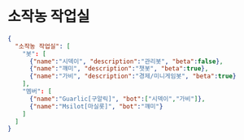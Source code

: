 # 소작농 작업실

```json
{
  "소작농 작업실": [
    "봇": [
      {"name":"시덱이", "description":"관리봇", "beta":false},
      {"name":"꺠미", "description":"챗봇", "beta":true},
      {"name":"가비", "description":"경제/미니게임봇", "beta":true}
    ],
    "멤버": [
      {"name":"Guarlic[구알릭]", "bot":["시덱이","가비"]},
      {"name":"Msilot[마실롯]", "bot":"꺠미"}
    ]
  ]
}
```


<!--

**Here are some ideas to get you started:**

🙋‍♀️ A short introduction - what is your organization all about?
🌈 Contribution guidelines - how can the community get involved?
👩‍💻 Useful resources - where can the community find your docs? Is there anything else the community should know?
🍿 Fun facts - what does your team eat for breakfast?
🧙 Remember, you can do mighty things with the power of [Markdown](https://docs.github.com/github/writing-on-github/getting-started-with-writing-and-formatting-on-github/basic-writing-and-formatting-syntax)
-->
